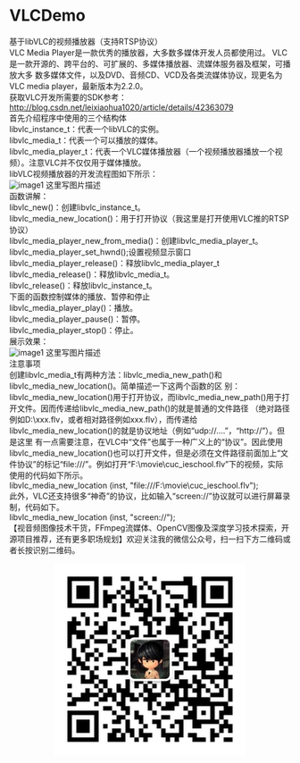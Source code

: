 # VLCDemo
基于libVLC的视频播放器（支持RTSP协议）        
VLC Media Player是一款优秀的播放器，大多数多媒体开发人员都使用过。 VLC是一款开源的、跨平台的、可扩展的、多媒体播放器、流媒体服务器及框架，可播放大多        数多媒体文件，以及DVD、音频CD、VCD及各类流媒体协议，现更名为VLC media player，最新版本为2.2.0。              
获取VLC开发所需要的SDK参考：http://blog.csdn.net/leixiaohua1020/article/details/42363079           
首先介绍程序中使用的三个结构体                  
libvlc_instance_t：代表一个libVLC的实例。              
libvlc_media_t：代表一个可以播放的媒体。         
libvlc_media_player_t：代表一个VLC媒体播放器（一个视频播放器播放一个视频）。注意VLC并不仅仅用于媒体播放。              
libVLC视频播放器的开发流程图如下所示：       
![image1]("https://github.com/DaveBobo/VLCDemo/blob/master/Screenshots/vlc1.png")
这里写图片描述                                                  
函数讲解：                               
libvlc_new()：创建libvlc_instance_t。                      
libvlc_media_new_location()：用于打开协议（我这里是打开使用VLC推的RTSP协议）                            
libvlc_media_player_new_from_media()：创建libvlc_media_player_t。                           
libvlc_media_player_set_hwnd();设置视频显示窗口                       
libvlc_media_player_release()：释放libvlc_media_player_t                  
libvlc_media_release()：释放libvlc_media_t。                                
libvlc_release()：释放libvlc_instance_t。                                       
下面的函数控制媒体的播放、暂停和停止                  
libvlc_media_player_play()：播放。                               
libvlc_media_player_pause()：暂停。                     
libvlc_media_player_stop()：停止。                
展示效果：                                                       
![image1]("https://github.com/DaveBobo/VLCDemo/blob/master/Screenshots/vlc2.jpg")
这里写图片描述                                                
注意事项                             
创建libvlc_media_t有两种方法：libvlc_media_new_path()和libvlc_media_new_location()。简单描述一下这两个函数的区                                        别：libvlc_media_new_location()用于打开协议，而libvlc_media_new_path()用于打开文件。因而传递给libvlc_media_new_path()的就是普通的文件路径            （绝对路径例如D:\xxx.flv，或者相对路径例如xxx.flv），而传递给libvlc_media_new_location()的就是协议地址（例如“udp://….”，“http://”）。但是这里          有一点需要注意，在VLC中“文件”也属于一种广义上的“协议”。因此使用libvlc_media_new_location()也可以打开文件，但是必须在文件路径前面加上“文件协议”的标记“file:///”。例如打开“F:\movie\cuc_ieschool.flv”下的视频，实际使用的代码如下所示。                          
libvlc_media_new_location (inst, "file:///F:\\movie\\cuc_ieschool.flv");                         
此外，VLC还支持很多“神奇”的协议，比如输入“screen://”协议就可以进行屏幕录制，代码如下。                          
libvlc_media_new_location (inst, "screen://");                                 
【视音频图像技术干货，FFmpeg流媒体、OpenCV图像及深度学习技术探索，开源项目推荐，还有更多职场规划】欢迎关注我的微信公众号，扫一扫下方二维码或者长按识别二维码。                    
<div align=center><img src="https://github.com/DaveBobo/RtspPlayer/blob/master/Screenshots/wx.jpg"/></div>
